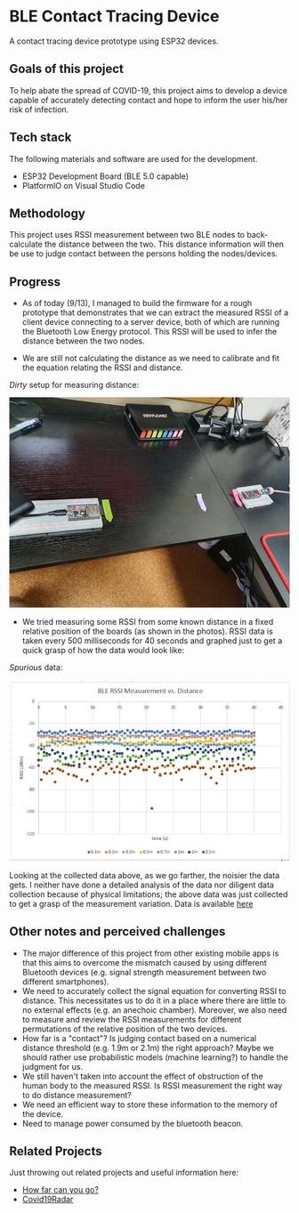 # BLE Contact Tracing Device

A contact tracing device prototype using ESP32 devices.

## Goals of this project

To help abate the spread of COVID-19, this project aims to develop a device capable of accurately detecting contact and hope to inform the user his/her risk of infection.

## Tech stack

The following materials and software are used for the development.

- ESP32 Development Board (BLE 5.0 capable)
- PlatformIO on Visual Studio Code

## Methodology

This project uses RSSI measurement between two BLE nodes to back-calculate the distance between the two. This distance information will then be use to judge contact between the persons holding the nodes/devices.

## Progress

- As of today (9/13), I managed to build the firmware for a rough prototype that demonstrates that we can extract the measured RSSI of a client device connecting to a server device, both of which are running the Bluetooth Low Energy protocol. This RSSI will be used to infer the distance between the two nodes.

- We are still not calculating the distance as we need to calibrate and fit the equation relating the RSSI and distance.

*Dirty* setup for measuring distance:

![setup](img/setup.jpg)

- We tried measuring some RSSI from some known distance in a fixed relative position of the boards (as shown in the photos). RSSI data is taken every 500 milliseconds for 40 seconds and graphed just to get a quick grasp of how the data would look like:

*Spurious* data:

![spurious_data](img/spurious_data.PNG)

Looking at the collected data above, as we go farther, the noisier the data gets. I neither have done a detailed analysis of the data nor diligent data collection because of physical limitations; the above data was just collected to get a grasp of the measurement variation. Data is available [here](data/distance_measurement_data.xlsx)

## Other notes and perceived challenges

- The major difference of this project from other existing mobile apps is that this aims to overcome the mismatch caused by using different Bluetooth devices (e.g. signal strength measurement between two different smartphones).
- We need to accurately collect the signal equation for converting RSSI to distance. This necessitates us to do it in a place where there are little to no external effects (e.g. an anechoic chamber). Moreover, we also need to measure and review the RSSI measurements for different permutations of the relative position of the two devices.
- How far is a "contact"? Is judging contact based on a numerical distance threshold (e.g. 1.9m or 2.1m) the right approach? Maybe we should rather use probabilistic models (machine learning?) to handle the judgment for us.
- We still haven't taken into account the effect of obstruction of the human body to the measured RSSI. Is RSSI measurement the right way to do distance measurement?
- We need an efficient way to store these information to the memory of the device.
- Need to manage power consumed by the bluetooth beacon.

## Related Projects

Just throwing out related projects and useful information here:

- [How far can you go?](http://www.davidgyoungtech.com/2020/05/15/how-far-can-you-go)
- [Covid19Radar](https://github.com/Covid-19Radar/Covid19Radar)
